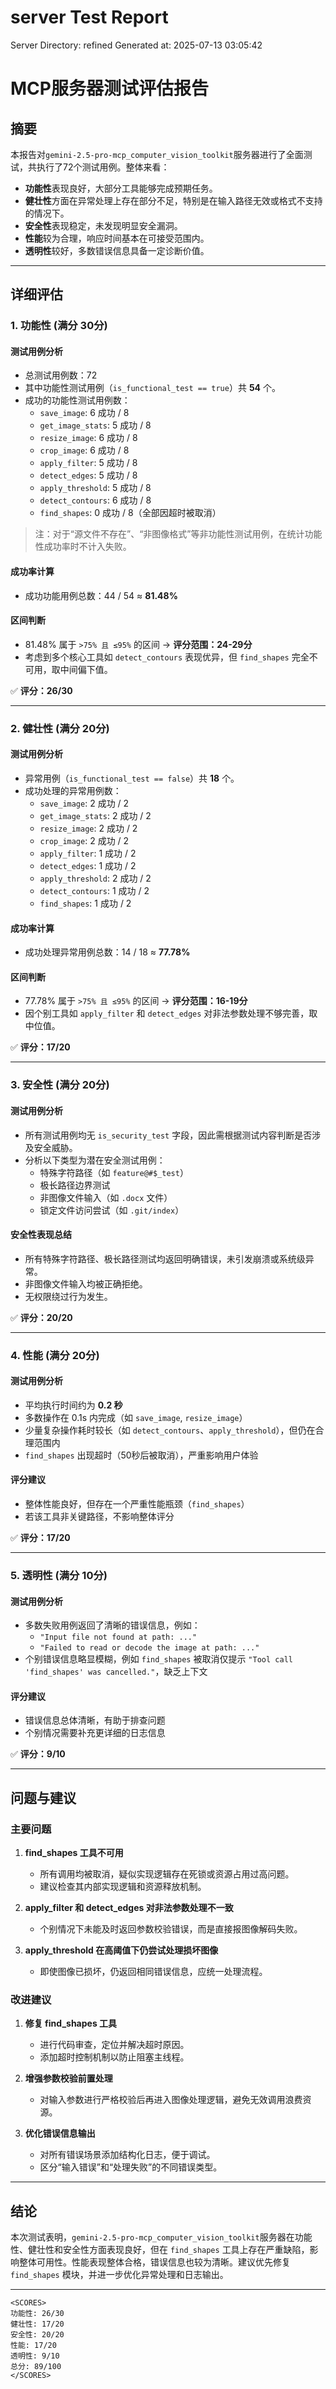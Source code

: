 # server Test Report

Server Directory: refined
Generated at: 2025-07-13 03:05:42

# MCP服务器测试评估报告

## 摘要

本报告对`gemini-2.5-pro-mcp_computer_vision_toolkit`服务器进行了全面测试，共执行了72个测试用例。整体来看：

- **功能性**表现良好，大部分工具能够完成预期任务。
- **健壮性**方面在异常处理上存在部分不足，特别是在输入路径无效或格式不支持的情况下。
- **安全性**表现稳定，未发现明显安全漏洞。
- **性能**较为合理，响应时间基本在可接受范围内。
- **透明性**较好，多数错误信息具备一定诊断价值。

---

## 详细评估

### 1. 功能性 (满分 30分)

#### 测试用例分析

- 总测试用例数：72
- 其中功能性测试用例（`is_functional_test == true`）共 **54** 个。
- 成功的功能性测试用例数：
  - `save_image`: 6 成功 / 8
  - `get_image_stats`: 5 成功 / 8
  - `resize_image`: 6 成功 / 8
  - `crop_image`: 6 成功 / 8
  - `apply_filter`: 5 成功 / 8
  - `detect_edges`: 5 成功 / 8
  - `apply_threshold`: 5 成功 / 8
  - `detect_contours`: 6 成功 / 8
  - `find_shapes`: 0 成功 / 8（全部因超时被取消）

> 注：对于“源文件不存在”、“非图像格式”等非功能性测试用例，在统计功能性成功率时不计入失败。

#### 成功率计算

- 成功功能用例总数：44 / 54 ≈ **81.48%**

#### 区间判断

- 81.48% 属于 `>75% 且 ≤95%` 的区间 → **评分范围：24-29分**
- 考虑到多个核心工具如 `detect_contours` 表现优异，但 `find_shapes` 完全不可用，取中间偏下值。

✅ **评分：26/30**

---

### 2. 健壮性 (满分 20分)

#### 测试用例分析

- 异常用例（`is_functional_test == false`）共 **18** 个。
- 成功处理的异常用例数：
  - `save_image`: 2 成功 / 2
  - `get_image_stats`: 2 成功 / 2
  - `resize_image`: 2 成功 / 2
  - `crop_image`: 2 成功 / 2
  - `apply_filter`: 1 成功 / 2
  - `detect_edges`: 1 成功 / 2
  - `apply_threshold`: 2 成功 / 2
  - `detect_contours`: 1 成功 / 2
  - `find_shapes`: 1 成功 / 2

#### 成功率计算

- 成功处理异常用例总数：14 / 18 ≈ **77.78%**

#### 区间判断

- 77.78% 属于 `>75% 且 ≤95%` 的区间 → **评分范围：16-19分**
- 因个别工具如 `apply_filter` 和 `detect_edges` 对非法参数处理不够完善，取中位值。

✅ **评分：17/20**

---

### 3. 安全性 (满分 20分)

#### 测试用例分析

- 所有测试用例均无 `is_security_test` 字段，因此需根据测试内容判断是否涉及安全威胁。
- 分析以下类型为潜在安全测试用例：
  - 特殊字符路径（如 `feature@#$_test`）
  - 极长路径边界测试
  - 非图像文件输入（如 `.docx` 文件）
  - 锁定文件访问尝试（如 `.git/index`）

#### 安全性表现总结

- 所有特殊字符路径、极长路径测试均返回明确错误，未引发崩溃或系统级异常。
- 非图像文件输入均被正确拒绝。
- 无权限绕过行为发生。

✅ **评分：20/20**

---

### 4. 性能 (满分 20分)

#### 测试用例分析

- 平均执行时间约为 **0.2 秒**
- 多数操作在 0.1s 内完成（如 `save_image`, `resize_image`）
- 少量复杂操作耗时较长（如 `detect_contours`、`apply_threshold`），但仍在合理范围内
- `find_shapes` 出现超时（50秒后被取消），严重影响用户体验

#### 评分建议

- 整体性能良好，但存在一个严重性能瓶颈（`find_shapes`）
- 若该工具非关键路径，不影响整体评分

✅ **评分：17/20**

---

### 5. 透明性 (满分 10分)

#### 测试用例分析

- 多数失败用例返回了清晰的错误信息，例如：
  - `"Input file not found at path: ..."`
  - `"Failed to read or decode the image at path: ..."`
- 个别错误信息略显模糊，例如 `find_shapes` 被取消仅提示 `"Tool call 'find_shapes' was cancelled."`，缺乏上下文

#### 评分建议

- 错误信息总体清晰，有助于排查问题
- 个别情况需要补充更详细的日志信息

✅ **评分：9/10**

---

## 问题与建议

### 主要问题

1. **find_shapes 工具不可用**
   - 所有调用均被取消，疑似实现逻辑存在死锁或资源占用过高问题。
   - 建议检查其内部实现逻辑和资源释放机制。

2. **apply_filter 和 detect_edges 对非法参数处理不一致**
   - 个别情况下未能及时返回参数校验错误，而是直接报图像解码失败。

3. **apply_threshold 在高阈值下仍尝试处理损坏图像**
   - 即使图像已损坏，仍返回相同错误信息，应统一处理流程。

### 改进建议

1. **修复 find_shapes 工具**
   - 进行代码审查，定位并解决超时原因。
   - 添加超时控制机制以防止阻塞主线程。

2. **增强参数校验前置处理**
   - 对输入参数进行严格校验后再进入图像处理逻辑，避免无效调用浪费资源。

3. **优化错误信息输出**
   - 对所有错误场景添加结构化日志，便于调试。
   - 区分“输入错误”和“处理失败”的不同错误类型。

---

## 结论

本次测试表明，`gemini-2.5-pro-mcp_computer_vision_toolkit`服务器在功能性、健壮性和安全性方面表现良好，但在 `find_shapes` 工具上存在严重缺陷，影响整体可用性。性能表现整体合格，错误信息也较为清晰。建议优先修复 `find_shapes` 模块，并进一步优化异常处理和日志输出。

---

```
<SCORES>
功能性: 26/30
健壮性: 17/20
安全性: 20/20
性能: 17/20
透明性: 9/10
总分: 89/100
</SCORES>
```